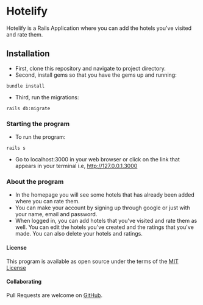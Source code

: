 # Hotelify
Hotelify is a Rails Application where you can add the hotels you've visited and rate them.

## Installation
* First, clone this repository and navigate to project directory.
* Second, install gems so that you have the gems up and running:
```
bundle install
```
* Third, run the migrations:
```
rails db:migrate 
```

### Starting the program
* To run the program:
```
rails s
```
* Go to localhost:3000 in your web browser or click on the link that appears in your terminal i.e, http://127.0.0.1.3000

### About the program
* In the homepage you will see some hotels that has already been added where you can rate them.
* You can make your account by signing up through google or just with your name, email and password.
* When logged in, you can add hotels that you've visited and rate them as well. You can edit the hotels you've created and the ratings that you've made.
You can also delete your hotels and ratings.

#### License
This program is available as open source under the terms of the [MIT License](https://opensource.org/licenses/MIT)

#### Collaborating

Pull Requests are welcome on [GitHub](https://github.com/oshinsayami/flatiron-tuition-centre). 
